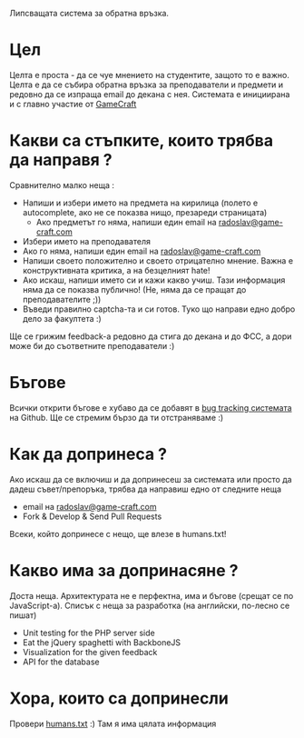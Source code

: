 Липсващата система за обратна връзка.

# Цел
Целта е проста - да се чуе мнението на студентите, защото то е важно.
Целта е да се събира обратна връзка за преподаватели и предмети и редовно да се изпраща email до декана с нея.
Системата е инициирана и с главно участие от [GameCraft](http://game-craft.com/)

# Какви са стъпките, които трябва да направя ?
Сравнително малко неща :

* Напиши и избери името на предмета на кирилица (полето е autocomplete, ако не се показва нищо, презареди страницата)
	* Ако предметът го няма, напиши един email на radoslav@game-craft.com
* Избери името на преподавателя 
* Ако го няма, напиши един email на radoslav@game-craft.com
* Напиши своето положително и своето отрицателно мнение. Важна е конструктивната критика, а на безцелният hate!
* Ако искаш, напиши името си и кажи какво учиш. Тази информация няма да се показва публично! (Не, няма да се пращат до преподавателите ;))
* Въведи правилно captcha-та и си готов. Туко що направи едно добро дело за факултета :)

Ще се грижим feedback-а редовно да стига до декана и до ФСС, а дори може би до съответните преподаватели :)

# Бъгове
Всички открити бъгове е хубаво да се добавят в [bug tracking системата](https://github.com/RadoRado/Fmi-Feedback/issues) на Github. Ще се стремим бързо да ти отстраняваме :)

# Как да допринеса ?
Ако искаш да се включиш и да допринесеш за системата или просто да дадеш съвет/препоръка, трябва да направиш едно от следните неща

* email на radoslav@game-craft.com
* Fork & Develop & Send Pull Requests

Всеки, който допринесе с нещо, ще влезе в humans.txt!

# Какво има за допринасяне ?
Доста неща. 
Архитектурата не е перфектна, има и бъгове (срещат се по JavaScript-a).
Списък с неща за разработка (на английски, по-лесно се пишат)

* Unit testing for the PHP server side
* Eat the jQuery spaghetti with BackboneJS
* Visualization for the given feedback
* API for the database

# Хора, които са допринесли
Провери [humans.txt](https://github.com/RadoRado/Fmi-Feedback/blob/master/humans.txt) :) Там я има цялата информация